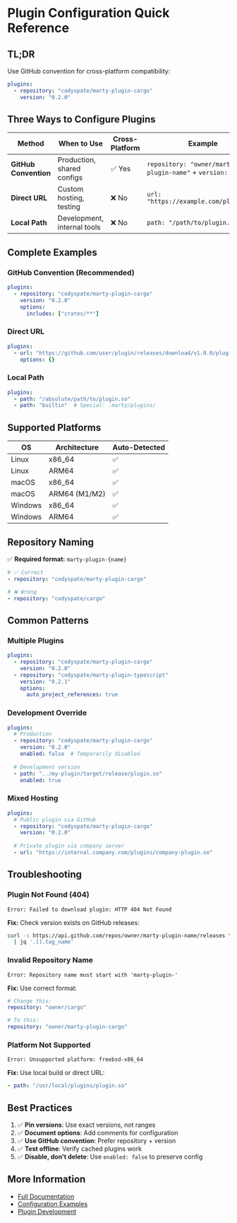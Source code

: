 # Plugin Configuration Quick Reference

## TL;DR

Use GitHub convention for cross-platform compatibility:

```yaml
plugins:
  - repository: "codyspate/marty-plugin-cargo"
    version: "0.2.0"
```

## Three Ways to Configure Plugins

| Method | When to Use | Cross-Platform | Example |
|--------|-------------|----------------|---------|
| **GitHub Convention** | Production, shared configs | ✅ Yes | `repository: "owner/marty-plugin-name"` + `version: "0.2.0"` |
| **Direct URL** | Custom hosting, testing | ❌ No | `url: "https://example.com/plugin.so"` |
| **Local Path** | Development, internal tools | ❌ No | `path: "/path/to/plugin.so"` |

## Complete Examples

### GitHub Convention (Recommended)
```yaml
plugins:
  - repository: "codyspate/marty-plugin-cargo"
    version: "0.2.0"
    options:
      includes: ["crates/**"]
```

### Direct URL
```yaml
plugins:
  - url: "https://github.com/user/plugin/releases/download/v1.0.0/plugin-linux-x64.so"
    options: {}
```

### Local Path
```yaml
plugins:
  - path: "/absolute/path/to/plugin.so"
  - path: "builtin"  # Special: .marty/plugins/
```

## Supported Platforms

| OS | Architecture | Auto-Detected |
|----|--------------|---------------|
| Linux | x86_64 | ✅ |
| Linux | ARM64 | ✅ |
| macOS | x86_64 | ✅ |
| macOS | ARM64 (M1/M2) | ✅ |
| Windows | x86_64 | ✅ |
| Windows | ARM64 | ✅ |

## Repository Naming

✅ **Required format:** `marty-plugin-{name}`

```yaml
# ✅ Correct
- repository: "codyspate/marty-plugin-cargo"

# ❌ Wrong
- repository: "codyspate/cargo"
```

## Common Patterns

### Multiple Plugins
```yaml
plugins:
  - repository: "codyspate/marty-plugin-cargo"
    version: "0.2.0"
  - repository: "codyspate/marty-plugin-typescript"
    version: "0.2.1"
    options:
      auto_project_references: true
```

### Development Override
```yaml
plugins:
  # Production
  - repository: "codyspate/marty-plugin-cargo"
    version: "0.2.0"
    enabled: false  # Temporarily disabled
  
  # Development version
  - path: "../my-plugin/target/release/plugin.so"
    enabled: true
```

### Mixed Hosting
```yaml
plugins:
  # Public plugin via GitHub
  - repository: "codyspate/marty-plugin-cargo"
    version: "0.2.0"
  
  # Private plugin via company server
  - url: "https://internal.company.com/plugins/company-plugin.so"
```

## Troubleshooting

### Plugin Not Found (404)
```
Error: Failed to download plugin: HTTP 404 Not Found
```

**Fix:** Check version exists on GitHub releases:
```bash
curl -s https://api.github.com/repos/owner/marty-plugin-name/releases \
  | jq '.[].tag_name'
```

### Invalid Repository Name
```
Error: Repository name must start with 'marty-plugin-'
```

**Fix:** Use correct format:
```yaml
# Change this:
repository: "owner/cargo"

# To this:
repository: "owner/marty-plugin-cargo"
```

### Platform Not Supported
```
Error: Unsupported platform: freebsd-x86_64
```

**Fix:** Use local build or direct URL:
```yaml
- path: "/usr/local/plugins/plugin.so"
```

## Best Practices

1. ✅ **Pin versions**: Use exact versions, not ranges
2. ✅ **Document options**: Add comments for configuration
3. ✅ **Use GitHub convention**: Prefer repository + version
4. ✅ **Test offline**: Verify cached plugins work
5. ✅ **Disable, don't delete**: Use `enabled: false` to preserve config

## More Information

- [Full Documentation](../docs/PLUGIN_RESOLUTION.md)
- [Configuration Examples](../docs/PLUGIN_CONFIGURATION_EXAMPLES.md)
- [Plugin Development](../docs/PLUGIN_DEVELOPMENT.md)
